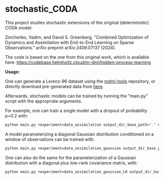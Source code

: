 # stochastic_CODA

This project studies stochastic extensions of the original (deterministic) CODA model:

Zinchenko, Vadim, and David S. Greenberg. "Combined Optimization of Dynamics and Assimilation with End-to-End Learning on Sparse Observations." arXiv preprint arXiv:2409.07137 (2024).

The code is based on the one from this original work, which is available here: https://codebase.helmholtz.cloud/m-dml/hidden-process-learning

**Usage:** 

One can generate a Lorenz-96 dataset using the [mdml-tools](https://codebase.helmholtz.cloud/m-dml/mdml-tools/-/blob/main/mdml_tools/scripts/generate_lorenz_data.py) repository, or directly download pre-generated data from [here](https://drive.google.com/drive/folders/10f9RGCrtRD97OaQTyPr-jMm2k-o6i5PA?usp=sharing).

Afterwards, stochastic models can be trained by running the "main.py" script with the appropriate arguments.

For example, one can train a single model with a dropout of probability p=0.2 with:
```bash
python main.py +experiment=data_assimilation output_dir_base_path="." datamodule.path_to_load_data="data/L96_small.h5" rollout_length=25 input_window_extend=25 loss_alpha=0.5 random_seed=111 assimilation_network.dropout=0.2
```

A model parameterizing a diagonal Gaussian distribution conditioned on a window of observations can be trained with:
```bash
python main.py +experiment=data_assimilation_gaussian output_dir_base_path="." datamodule.path_to_load_data="data/L96_small.h5" rollout_length=20 input_window_extend=25 loss_alpha=0.4 random_seed=111
```
One can also do the same for the parameterization of a Gaussian distribution with a diagonal plus low-rank covariance matrix, with:
```bash
python main.py +experiment=data_assimilation_gaussian_LR output_dir_base_path="." datamodule.path_to_load_data="data/L96_small.h5" rollout_length=20 input_window_extend=25 loss_alpha=0.4 random_seed=111
```
